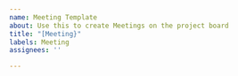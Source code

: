 ```yaml
---
name: Meeting Template
about: Use this to create Meetings on the project board
title: "[Meeting}"
labels: Meeting
assignees: ''

---
```



